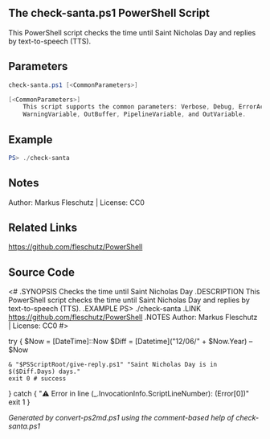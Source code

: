 ## The check-santa.ps1 PowerShell Script

This PowerShell script checks the time until Saint Nicholas Day and replies by text-to-speech (TTS).

## Parameters
```powershell
check-santa.ps1 [<CommonParameters>]

[<CommonParameters>]
    This script supports the common parameters: Verbose, Debug, ErrorAction, ErrorVariable, WarningAction, 
    WarningVariable, OutBuffer, PipelineVariable, and OutVariable.
```

## Example
```powershell
PS> ./check-santa

```

## Notes
Author: Markus Fleschutz | License: CC0

## Related Links
https://github.com/fleschutz/PowerShell

## Source Code
<#
.SYNOPSIS
	Checks the time until Saint Nicholas Day
.DESCRIPTION
	This PowerShell script checks the time until Saint Nicholas Day and replies by text-to-speech (TTS).
.EXAMPLE
	PS> ./check-santa
.LINK
	https://github.com/fleschutz/PowerShell
.NOTES
	Author: Markus Fleschutz | License: CC0
#>

try {
	$Now = [DateTime]::Now
	$Diff = [Datetime]("12/06/" + $Now.Year) – $Now

	& "$PSScriptRoot/give-reply.ps1" "Saint Nicholas Day is in $($Diff.Days) days."
	exit 0 # success
} catch {
	"⚠️ Error in line $($_.InvocationInfo.ScriptLineNumber): $($Error[0])"
	exit 1
}

*Generated by convert-ps2md.ps1 using the comment-based help of check-santa.ps1*
